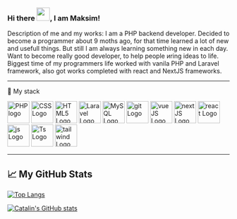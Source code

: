 ### Hi there <img src="https://raw.githubusercontent.com/MartinHeinz/MartinHeinz/master/wave.gif" width="30px">, I am Maksim!

Description of me and my works:
I am a PHP backend developer. Decided to become a programmer about 9 moths ago, for that time learned a lot of new and usefull things. But still I am always learning something new in each day. Want to become really good developer, to help people иring ideas to life. Biggest time of my programmers life worked with vanila PHP and Laravel framework, also got works completed with react and NextJS frameworks.

---

🧰 My stack 
 
 <img src="https://cdn.worldvectorlogo.com/logos/php-1.svg" alt="PHP logo" width="50" height="50"/>
 <img src="https://cdn.worldvectorlogo.com/logos/css-3.svg" alt="CSS Logo" width="50" height="50"/>
 <img src="https://cdn.worldvectorlogo.com/logos/html-1.svg" alt="HTML5 Logo" width="50" height="50"/>
 <img src="https://cdn.worldvectorlogo.com/logos/laravel-2.svg" alt="Laravel Logo" width="50" height="50"/>
 <img src="https://cdn.worldvectorlogo.com/logos/mysql-6.svg" alt="MySQL Logo" width="50" height="50"/>
 <img src="https://cdn.worldvectorlogo.com/logos/git.svg" alt="git Logo" width="50" height="50"/>
 <img src="https://cdn.worldvectorlogo.com/logos/vue-js-1.svg" alt="vueJS Logo" width="50" height="50"/>
 <img src="https://cdn.worldvectorlogo.com/logos/nextjs-2.svg" alt="nextJS Logo" width="50" height="50"/>
 <img src="https://cdn.worldvectorlogo.com/logos/react-2.svg" alt="react Logo" width="50" height="50"/>
 <img src="https://cdn.worldvectorlogo.com/logos/logo-javascript.svg" alt="js Logo" width="50" height="50"/>
 <img src="https://cdn.worldvectorlogo.com/logos/typescript.svg" alt="Ts Logo" width="50" height="50"/>
 <img src="https://cdn.worldvectorlogo.com/logos/tailwindcss.svg" alt="tailwind Logo" width="50" height="50"/>

---
## &#x1f4c8;  My GitHub Stats

[![Top Langs](https://github-readme-stats.vercel.app/api/top-langs/?username=BlowYourMind&hide=java,html,css&theme=radical)](https://github.com/anuraghazra/github-readme-stats)

[![Catalin's GitHub stats](https://github-readme-stats.vercel.app/api?username=BlowYourMind&theme=radical)](https://github.com/anuraghazra/github-readme-stats)
